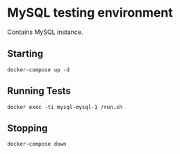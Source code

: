 # MySQL testing environment

Contains MySQL instance.

## Starting

```
docker-compose up -d
```

## Running Tests

```
docker exec -ti mysql-mysql-1 /run.sh
```

## Stopping

```
docker-compose down
```
